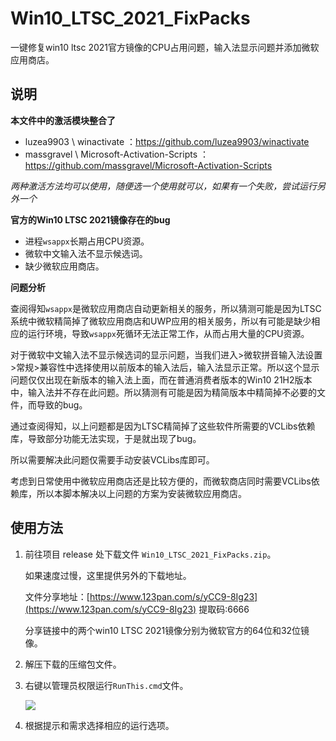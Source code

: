 # Win10_LTSC_2021_FixPacks
一键修复win10 ltsc 2021官方镜像的CPU占用问题，输入法显示问题并添加微软应用商店。

## 说明

**本文件中的激活模块整合了**

- luzea9903 \ winactivate ：https://github.com/luzea9903/winactivate
- massgravel \ Microsoft-Activation-Scripts ：https://github.com/massgravel/Microsoft-Activation-Scripts

*两种激活方法均可以使用，随便选一个使用就可以，如果有一个失败，尝试运行另外一个*

**官方的Win10 LTSC 2021镜像存在的bug**

- 进程`wsappx`长期占用CPU资源。
- 微软中文输入法不显示候选词。
- 缺少微软应用商店。

**问题分析**

查阅得知`wsappx`是微软应用商店自动更新相关的服务，所以猜测可能是因为LTSC系统中微软精简掉了微软应用商店和UWP应用的相关服务，所以有可能是缺少相应的运行环境，导致`wsappx`死循环无法正常工作，从而占用大量的CPU资源。

对于微软中文输入法不显示候选词的显示问题，当我们进入>微软拼音输入法设置>常规>兼容性中选择使用以前版本的输入法后，输入法显示正常。所以这个显示问题仅仅出现在新版本的输入法上面，而在普通消费者版本的Win10 21H2版本中，输入法并不存在此问题。所以猜测有可能是因为精简版本中精简掉不必要的文件，而导致的bug。

通过查阅得知，以上问题都是因为LTSC精简掉了这些软件所需要的VCLibs依赖库，导致部分功能无法实现，于是就出现了bug。

所以需要解决此问题仅需要手动安装VCLibs库即可。

考虑到日常使用中微软应用商店还是比较方便的，而微软商店同时需要VCLibs依赖库，所以本脚本解决以上问题的方案为安装微软应用商店。

## 使用方法

1. 前往项目 release 处下载文件 `Win10_LTSC_2021_FixPacks.zip`。

   如果速度过慢，这里提供另外的下载地址。

   文件分享地址：[https://www.123pan.com/s/yCC9-8Ig23](https://www.123pan.com/s/yCC9-8Ig23) 提取码:6666

   分享链接中的两个win10 LTSC 2021镜像分别为微软官方的64位和32位镜像。

2. 解压下载的压缩包文件。

3. 右键以管理员权限运行`RunThis.cmd`文件。

   ![](https://pic.imgdb.cn/item/629180020947543129f91dc8.jpg)

4. 根据提示和需求选择相应的运行选项。
